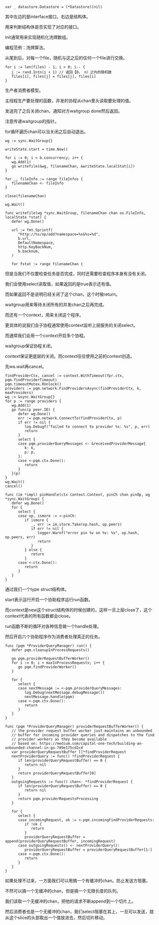 ```
var _ datastore.Datastore = (*Datastore)(nil)
```

其中左边的是interface接口，右边是结构体。

用来判断结构体是否实现了对应的接口。



init通常用来实现随机化洗牌数组。

编程范例：洗牌算法。

从尾到后，对每一个file，随机与这之后的任何一个file进行交换。

```
for i := len(files) - 1; i > 0; i-- {
   j := rand.Intn(i + 1) // 返回【0， n）之内的随机数
   files[i], files[j] = files[j], files[i]
}
```



生产者消费者模型。

主线程生产要处理的函数，并发的协程从chan里头读取要处理的值。

发送完了之后关闭chan，通知对方waitgroup done然后返回。

注意传递waitgroup的指针。

for循环遍历chan可以当关闭之后自动退出。

```
wg := sync.WaitGroup{}

writeState.start = time.Now()

for i := 0; i < b.concurrency; i++ {
   wg.Add(1)
   go writefile(&wg, filenameChan, &writeState.localStat[i])
}

for _, fileInfo := range fileInfos {
   filenameChan <- fileInfo
}

close(filenameChan)

wg.Wait()

```

```
func writefile(wg *sync.WaitGroup, filenameChan chan os.FileInfo, localState *stat) {
   defer wg.Done()

   url := fmt.Sprintf(
      "http://%s/op/add?namespace=%s&%s=%d",
      b.url,
      DefaultNamespace,
      http.KeyBackNum,
      b.backnum,
   )

   for fstat := range filenameChan {
```

但是当我们不仅要检查任务是否完成，同时还需要检查程序本身有没有关闭。

我们会使用select读取值，如果返回的是true表示还有值。

而如果返回不是说明已经关闭了这个chan，这个时候return。

waitgroup用来等待关闭所有的并发chan之后再完成。



而还有一个context，用来关闭这个程序。

更具体的说我们会子协程通常使用context监听上层服务的关闭select。

而通常我们会用一个context开启多个协程。

waitgroup保证协程关闭。

context保证更底层的关闭。而context往往使用之前的context创造。



先wa.wait再cancel。

```
findProviderCtx, cancel := context.WithTimeout(fpr.ctx, pqm.findProviderTimeout)
pqm.timeoutMutex.RUnlock()
providers := pqm.network.FindProvidersAsync(findProviderCtx, k, maxProviders)
wg := &sync.WaitGroup{}
for p := range providers {
   wg.Add(1)
   go func(p peer.ID) {
      defer wg.Done()
      err := pqm.network.ConnectTo(findProviderCtx, p)
      if err != nil {
         log.Debugf("failed to connect to provider %s: %s", p, err)
         return
      }
      select {
      case pqm.providerQueryMessages <- &receivedProviderMessage{
         k: k,
         p: p,
      }:
      case <-pqm.ctx.Done():
         return
      }
   }(p)
}
wg.Wait()
cancel()
```

```
func (im *impl) pinHandle(ctx context.Context, pinCh chan pinOp, wg *sync.WaitGroup) {
   defer wg.Done()
   for {
      select {
      case op, ismore := <-pinCh:
         if ismore {
            _, err := im.store.Take(op.hash, op.peers)
            if err != nil {
               logger.Warnf("error pin %v on %v: %v", op.hash, op.peers, err)
               return
            }
         } else {
            return
         }
      case <-ctx.Done():
         return
      }
   }
}
```





通过我们一个type struct结构体。

start表示运行开启一个协助程序运行run函数。

而context是new这个struct结构体的时候创建的，这样一旦上层close了，这个context代表的所有函数都会close。

run函数不断的循环对各种信息做一个handle处理。

然后开启六个协助程序作为消费者处理真正的任务。





```
func (pqm *ProviderQueryManager) run() {
   defer pqm.cleanupInProcessRequests()

   go pqm.providerRequestBufferWorker()
   for i := 0; i < maxInProcessRequests; i++ {
      go pqm.findProviderWorker()
   }

   for {
      select {
      case nextMessage := <-pqm.providerQueryMessages:
         log.Debug(nextMessage.debugMessage())
         nextMessage.handle(pqm)
      case <-pqm.ctx.Done():
         return
      }
   }
}
```

```
func (pqm *ProviderQueryManager) providerRequestBufferWorker() {
   // the provider request buffer worker just maintains an unbounded
   // buffer for incoming provider queries and dispatches to the find
   // provider workers as they become available
   // based on: https://medium.com/capital-one-tech/building-an-unbounded-channel-in-go-789e175cd2cd
   var providerQueryRequestBuffer []*findProviderRequest
   nextProviderQuery := func() *findProviderRequest {
      if len(providerQueryRequestBuffer) == 0 {
         return nil
      }
      return providerQueryRequestBuffer[0]
   }
   outgoingRequests := func() chan<- *findProviderRequest {
      if len(providerQueryRequestBuffer) == 0 {
         return nil
      }
      return pqm.providerRequestsProcessing
   }

   for {
      select {
      case incomingRequest, ok := <-pqm.incomingFindProviderRequests:
         if !ok {
            return
         }
         providerQueryRequestBuffer = append(providerQueryRequestBuffer, incomingRequest)
      case outgoingRequests() <- nextProviderQuery():
         providerQueryRequestBuffer = providerQueryRequestBuffer[1:]
      case <-pqm.ctx.Done():
         return
      }
   }
}
```

如果处理不过来，一方面我们可以用搞一个有缓冲的chan。防止发送方阻塞。

不然可以搞一个无缓冲的chan，但是搞一个无限长度的队列。

我们读取一个无缓冲的chan，把他的请求不断append到一个切片上。

然后消费者也是一个无缓冲的chan，我们select阻塞在其上，一旦可以发送，就从这个slice的头部取出一个值放进去，然后切片移动。
